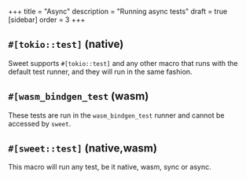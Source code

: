 +++
title = "Async"
description = "Running async tests"
draft = true
[sidebar]
order = 3
+++

## `#[tokio::test]` (native)

Sweet supports `#[tokio::test]` and any other macro that runs with the default test runner, and they will run in the same fashion.

## `#[wasm_bindgen_test` (wasm)

These tests are run in the `wasm_bindgen_test` runner and cannot be accessed by `sweet`. 

## `#[sweet::test]` (native,wasm)

This macro will run any test, be it native, wasm, sync or async.